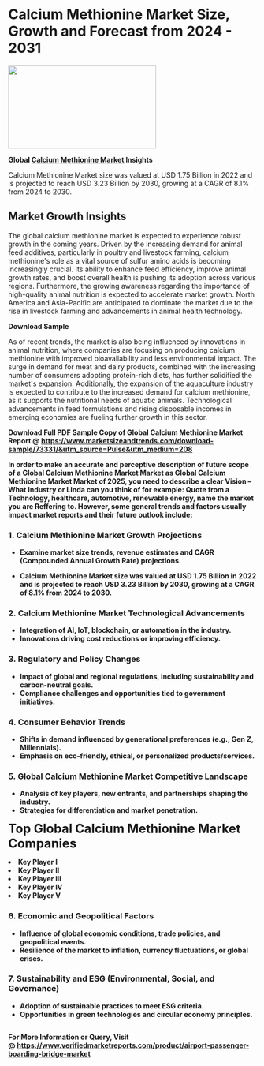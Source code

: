 <H1>Calcium Methionine Market Size, Growth and Forecast from 2024 - 2031</H1><img class="aligncenter size-medium wp-image-584254" src="https://thirdeyenews.in/wp-content/uploads/2024/09/Global-Market-Research-300x168.jpeg" alt="" width="300" height="168" /><p><strong>Global&nbsp;<a href="https://www.marketsizeandtrends.com/download-sample/73331/&amp;utm_source=Pulse&amp;utm_medium=208">Calcium Methionine Market</a> Insights</strong></p><p>Calcium Methionine Market size was valued at USD 1.75 Billion in 2022 and is projected to reach USD 3.23 Billion by 2030, growing at a CAGR of 8.1% from 2024 to 2030.</p><p><h2>Market Growth Insights</h2> <p>The global calcium methionine market is expected to experience robust growth in the coming years. Driven by the increasing demand for animal feed additives, particularly in poultry and livestock farming, calcium methionine's role as a vital source of sulfur amino acids is becoming increasingly crucial. Its ability to enhance feed efficiency, improve animal growth rates, and boost overall health is pushing its adoption across various regions. Furthermore, the growing awareness regarding the importance of high-quality animal nutrition is expected to accelerate market growth. North America and Asia-Pacific are anticipated to dominate the market due to the rise in livestock farming and advancements in animal health technology.</p> <p><strong>Download Sample</strong></p> <p>As of recent trends, the market is also being influenced by innovations in animal nutrition, where companies are focusing on producing calcium methionine with improved bioavailability and less environmental impact. The surge in demand for meat and dairy products, combined with the increasing number of consumers adopting protein-rich diets, has further solidified the market's expansion. Additionally, the expansion of the aquaculture industry is expected to contribute to the increased demand for calcium methionine, as it supports the nutritional needs of aquatic animals. Technological advancements in feed formulations and rising disposable incomes in emerging economies are fueling further growth in this sector.</p> <p><strong></p><p><span class=""><strong>Download Full PDF Sample Copy of Global Calcium Methionine Market Report</strong> @ <a href="https://www.marketsizeandtrends.com/download-sample/73331/&amp;utm_source=Pulse&amp;utm_medium=208" target="_blank">https://www.marketsizeandtrends.com/download-sample/73331/&amp;utm_source=Pulse&amp;utm_medium=208</a></span></p><p>In order to make an accurate and perceptive description of future scope of a Global&nbsp;Calcium Methionine Market Market as Global&nbsp;Calcium Methionine Market Market of 2025, you need to describe a clear Vision &ndash; What Industry or Linda can you think of for example: Quote from a Technology, healthcare, automotive, renewable energy, name the market you are Reffering to. However, some general trends and factors usually impact market reports and their future outlook include:</p><h3>1.&nbsp;<strong>Calcium Methionine Market Growth Projections</strong></h3><ul><li>Examine market size trends, revenue estimates and CAGR (Compounded Annual Growth Rate) projections.</li><li><p>Calcium Methionine Market size was valued at USD 1.75 Billion in 2022 and is projected to reach USD 3.23 Billion by 2030, growing at a CAGR of 8.1% from 2024 to 2030.</p></li></ul><h3>2.&nbsp;<strong>Calcium Methionine Market Technological Advancements</strong></h3><ul><li>Integration of AI, IoT, blockchain, or automation in the industry.</li><li>Innovations driving cost reductions or improving efficiency.</li></ul><h3>3.&nbsp;<strong>Regulatory and Policy Changes</strong></h3><ul><li>Impact of global and regional regulations, including sustainability and carbon-neutral goals.</li><li>Compliance challenges and opportunities tied to government initiatives.</li></ul><h3>4.&nbsp;<strong>Consumer Behavior Trends</strong></h3><ul><li>Shifts in demand influenced by generational preferences (e.g., Gen Z, Millennials).</li><li>Emphasis on eco-friendly, ethical, or personalized products/services.</li></ul><h3>5.&nbsp;<strong>Global Calcium Methionine Market Competitive Landscape</strong></h3><ul><li>Analysis of key players, new entrants, and partnerships shaping the industry.</li><li>Strategies for differentiation and market penetration.</li></ul><p data-pm-slice="1 1 []"><span style="color: inherit; font-family: inherit; font-size: 25px;">Top Global Calcium Methionine Market Companies</span></p><div class="" data-test-id=""><p><li>Key Player I</li><li> Key Player II</li><li> Key Player III</li><li> Key Player IV</li><li> Key Player V</li></p></div><h3>6.&nbsp;<strong>Economic and Geopolitical Factors</strong></h3><ul><li>Influence of global economic conditions, trade policies, and geopolitical events.</li><li>Resilience of the market to inflation, currency fluctuations, or global crises.</li></ul><h3>7.&nbsp;<strong>Sustainability and ESG (Environmental, Social, and Governance)</strong></h3><ul><li>Adoption of sustainable practices to meet ESG criteria.</li><li>Opportunities in green technologies and circular economy principles.</li></ul><h2><strong style="font-size: 14px;">For More Information or Query, Visit @&nbsp;</strong><a style="background-color: #ffffff; font-size: 14px;" href="https://www.marketsizeandtrends.com/report/calcium-methionine-market/" target="_blank">https://www.verifiedmarketreports.com/product/airport-passenger-boarding-bridge-market</a></h2>

